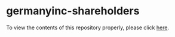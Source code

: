 # germanyinc-shareholders

To view the contents of this repository properly, please click [here](https://nbviewer.org/github/KensingtonOscupant/germanyinc-shareholders/blob/3d84d13f790fb319e2ec6fc0f6c1d436fd609ec3/src/exploration.ipynb).